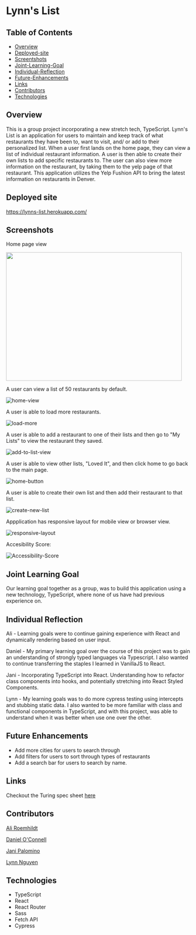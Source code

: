 # Lynn's List 

## Table of Contents
- [Overview](#overview)
- [Deployed-site](#deployed-site)
- [Screentshots](#screenshots)
- [Joint-Learning-Goal](#joint-learning-goal)
- [Individual-Reflection](#individual-reflection)
- [Future-Enhancements](#future-enhancements)
- [Links](#links)
- [Contributors](#contributors)
- [Technologies](#technologies)

## Overview
This is a group project incorporating a new stretch tech, TypeScript. Lynn's List is an application for users to maintain and keep track of what restaurants they have been to, want to visit, and/ or add to their personalized list. When a user first lands on the home page, they can view a list of individual restaurant information. A user is then able to create their own lists to add specific restaurants to. The user can also view more information on the restaurant, by taking them to the yelp page of that restaurant. This application utilizes the Yelp Fushion API to bring the latest information on restaurants in Denver. 

## Deployed site

https://lynns-list.herokuapp.com/

## Screenshots 

Home page view 

<img src="https://user-images.githubusercontent.com/89872714/156041039-945354a7-53c5-4a64-a740-eafef9e91d3c.png" width="480" height="350"/>

A user can view a list of 50 restaurants by default.

![home-view](https://media.giphy.com/media/CLuJsZpjBHUKCYNuH7/giphy.gif)

A user is able to load more restaurants. 

![load-more](https://media.giphy.com/media/4hRh1LhewUZeUHqzPl/giphy.gif)

A user is able to add a restaurant to one of their lists and then go to "My Lists" to view the restaurant they saved.

![add-to-list-view](https://media.giphy.com/media/Se8yZavoXIVzCe65Lx/giphy.gif)

A user is able to view other lists, "Loved It", and then click home to go back to the main page.

![home-button](https://media.giphy.com/media/fi4xLsQLnlNClNoUPw/giphy.gif)

A user is able to create their own list and then add their restaurant to that list. 

![create-new-list](https://media.giphy.com/media/vr24wlIiybK9x6m8Xp/giphy.gif)

Appplication has responsive layout for mobile view or browser view. 

![responsive-layout](https://media.giphy.com/media/O7iwgPYNepBNtafgxC/giphy.gif)

Accesibility Score:

![Accessibility-Score](https://user-images.githubusercontent.com/89872714/156065172-9463c1fe-db03-4d96-a1e3-23c3ae0aaa93.png)

## Joint Learning Goal
Our learning goal together as a group, was to build this application using a new technology, TypeScript, where none of us have had previous experience on. 

## Individual Reflection 
Ali - Learning goals were to continue gaining experience with React and dynamically rendering based on user input.

Daniel - My primary learning goal over the course of this project was to gain an understanding of strongly typed languages via Typescript. I also wanted to continue transferring the staples I learned in VanillaJS to React.

Jani - Incorporating TypeScript into React. Understanding how to refactor class components into hooks, and  potentially stretching into React Styled Components.

Lynn - My learning goals was to do more cypress testing using intercepts and stubbing static data. I also wanted to be more familiar with class and functional components in TypeScript, and with this project, was able to understand when it was better when use one over the other. 

## Future Enhancements
- Add more cities for users to search through
- Add filters for users to sort through types of restaurants 
- Add a search bar for users to search by name. 

## Links 
Checkout the Turing spec sheet [here](https://frontend.turing.edu/projects/module-3/stretch.html)

## Contributors
[Ali Roemhildt](https://github.com/aliroemhildt)

[Daniel O'Connell](https://github.com/Daniel-OC)  

[Jani Palomino](https://github.com/janitastic)  

[Lynn Nguyen](https://github.com/Alynn022)

## Technologies 

- TypeScript 
- React 
- React Router
- Sass
- Fetch API 
- Cypress 